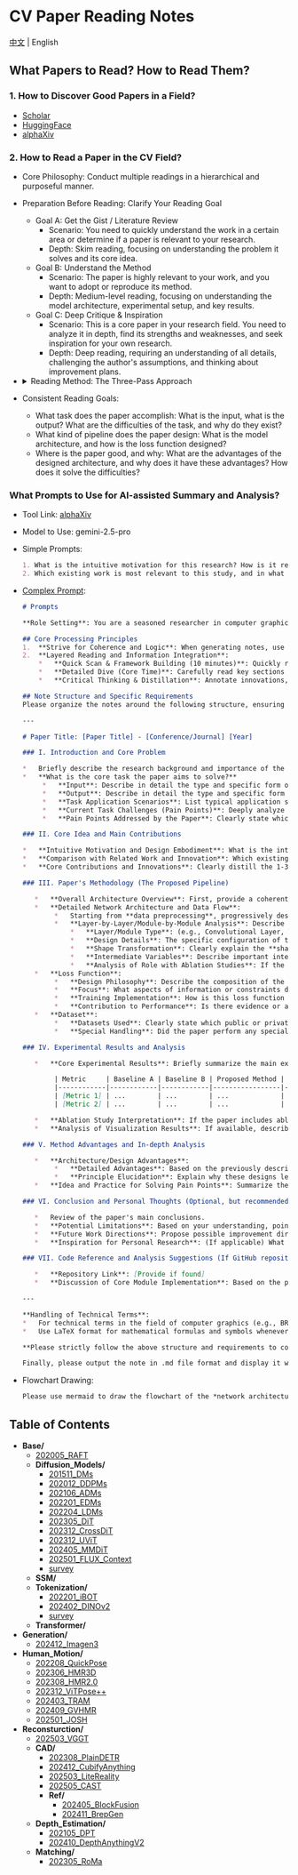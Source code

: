 # CV Paper Reading Notes

[中文](./README_CN.md) | English

## What Papers to Read? How to Read Them?

### 1. How to Discover Good Papers in a Field?

- [Scholar](https://www.scholar-inbox.com/)
- [HuggingFace](https://huggingface.co/papers/)
- [alphaXiv](https://www.alphaxiv.org/)

### 2. How to Read a Paper in the CV Field?

- Core Philosophy: Conduct multiple readings in a hierarchical and purposeful manner.
- Preparation Before Reading: Clarify Your Reading Goal
  - Goal A: Get the Gist / Literature Review
    - Scenario: You need to quickly understand the work in a certain area or determine if a paper is relevant to your research.
    - Depth: Skim reading, focusing on understanding the problem it solves and its core idea.
  - Goal B: Understand the Method
    - Scenario: The paper is highly relevant to your work, and you want to adopt or reproduce its method.
    - Depth: Medium-level reading, focusing on understanding the model architecture, experimental setup, and key results.
  - Goal C: Deep Critique & Inspiration
    - Scenario: This is a core paper in your research field. You need to analyze it in depth, find its strengths and weaknesses, and seek inspiration for your own research.
    - Depth: Deep reading, requiring an understanding of all details, challenging the author's assumptions, and thinking about improvement plans.
- <details>
  <summary>Reading Method: The Three-Pass Approach</summary>

  - **First Pass: Get a Bird's-Eye View, Build a Framework (5-10 minutes)**

    - Goal: Quickly assess the paper's relevance and build a high-level understanding. **Focus only on "what it is" and "how good it is."**
    - Reading Order and Content:
      1. **Title**: Quickly grasp the topic.
      2. **Abstract**: This is the essence of the paper. Read it carefully to find answers to:
         1. Context: What is the problem domain?
         2. Problem: What specific pain point does it address?
         3. Method: What core method does it propose?
         4. Results: How good are the results?
      3. **Figures & Tables**: **This is the soul of a CV paper.**
         1. Prioritize the Architecture Figure: It visualizes the model's structure more intuitively than text.
         2. Look at the Results Table: Find the main results table, focusing on their method (usually the bolded row) and comparing it with the State-of-the-Art (SOTA) or key baselines. Did the metrics improve or decline?
         3. Examine Qualitative Results: Look at the generated images, detection boxes, or segmentation results to get an intuitive feel for the performance.
      4. **Introduction**: Skim through, focusing on the **last paragraph**. Authors usually summarize their contributions here.
      5. **Conclusion**: Read it quickly. It restates the core ideas and findings and points to future research directions.
    - After the first pass, you should be able to answer:
      - What problem does this paper solve?
      - What is its core idea?
      - What are its main achievements?
      - Is this paper worth more of my time?

  - **Second Pass: Dive into Details, Understand the Method (approx. 1 hour)**

    - Goal: Understand the specific implementation details of the method. **Focus on "how it's done" and "how it's evaluated."**
    - Reading Order and Content:
      1. **Methodology / Approach**: This is the core of this pass.
         1. Carefully re-read the architecture diagram and align it with the text description to ensure you understand how data flows through the model.
         2. Focus on Key Modules: Authors will typically detail their innovations (e.g., a new attention module, a new loss function). Understand the input, output, and internal logic of these modules.
         3. Mark Unfamiliar Terms and Formulas: Don't get stuck on complex mathematical derivations for now. Mark them and try to understand the **physical meaning** (the purpose) of the formulas first.
      2. **Experiments / Implementation Details**:
         1. Datasets: Which public datasets did they use? (e.g., ImageNet, COCO)
         2. Evaluation Metrics: What metrics did they use to measure performance? (e.g., mAP, IoU, PSNR)
         3. Baselines: Who did they mainly compare against?
         4. Training Details: Learning rate, optimizer, data augmentation, etc. This information is crucial for reproduction.
      3. **Ablation Studies**: **This is an extremely important part of CV papers!**
         1. Authors use a "control variables" approach to remove or replace their proposed new modules one by one to prove that **each innovation is effective**. Reading this part carefully will give you a deep understanding of the author's design philosophy and the contribution of each component.
    - After the second pass, you should be able to:
      - Clearly explain to others how the model works.
      - Understand how the authors proved their method's effectiveness through experiments.
      - Have a rough plan for how to reproduce the paper.

  - **Third Pass: Critical Thinking, "Virtual-Replication" (1-N hours)**

    - Goal: Achieve an expert-level understanding, be able to critically evaluate the work, and draw inspiration from it. **Focus on "why" and "what if."**
    - Reading Order and Content:
      1. Deep Dive into Mathematical Details: Go back to the formulas you marked in the second pass and try to derive them from scratch. Make sure you understand every assumption.
      2. Critically Examine the Method and Experiments:
         1. Ask "why": **Why** did the authors design it this way? Are there better alternatives?
         2. Look for "loopholes": Is the experimental comparison fair? Are there signs of "hyperparameter tuning"? Do the reported metrics hide performance degradation in some aspects? Are there strong baselines they deliberately avoided comparing against?
         3. Consider Limitations: Under what circumstances might this method fail?
      3. Read the Related Work Section in Detail:
         1. After understanding the paper's work, go back and read the related work section carefully. This will help you to more clearly position this paper in the broader knowledge map of the field and understand its **true innovation**.
      4. Find Points of Inspiration:
         1. Ask "what if": **What if** I apply this module to my own task? **What if** I combine the strengths of method A and method B?
         2. Pay attention to the **Future Work** mentioned in the conclusion, as these are often good research directions.
    - After the third pass, you should be able to:
      - Evaluate the paper's strengths and weaknesses comprehensively, like a reviewer.
      - Generate new research ideas or know how to apply it to your projects.
      - (Ideally) Be able to start reproducing the paper's core code.

  </details>

- Consistent Reading Goals:
  - What task does the paper accomplish: What is the input, what is the output? What are the difficulties of the task, and why do they exist?
  - What kind of pipeline does the paper design: What is the model architecture, and how is the loss function designed?
  - Where is the paper good, and why: What are the advantages of the designed architecture, and why does it have these advantages? How does it solve the difficulties?

### What Prompts to Use for AI-assisted Summary and Analysis?

- Tool Link: [alphaXiv](https://www.alphaxiv.org/)
- Model to Use: gemini-2.5-pro
- Simple Prompts:
  ```markdown
  1. What is the intuitive motivation for this research? How is it reflected in the technical design?
  2. Which existing work is most relevant to this study, and in what key aspects has it been improved or innovated upon?
  ```
- [Complex Prompt](./.prompts/cv_paper_notes_en.md):
  ```markdown
  # Prompts
  
  **Role Setting**: You are a seasoned researcher in computer graphics, adept at extracting deep insights from academic papers and organizing notes with high coherence and logical rigor. Your goal is to generate an in-depth research note that is not only comprehensive but also easy to understand and review.
  
  ## Core Processing Principles
  1.  **Strive for Coherence and Logic**: When generating notes, use fluent narrative language as much as possible, reducing unnecessary bullet points and isolated paragraphs. Ensure natural transitions and logical connections between different analysis modules (such as task description, methodology, experiments, advantage analysis, etc.) to form a cohesive, in-depth interpretation.
  2.  **Layered Reading and Information Integration**:
      *   **Quick Scan & Framework Building (10 minutes)**: Quickly read the abstract, introduction, and conclusion to understand the paper's core contributions and general structure.
      *   **Detailed Dive (Core Time)**: Carefully read key sections such as methodology, experimental design, network architecture, and loss functions.
      *   **Critical Thinking & Distillation**: Annotate innovations, potential limitations, and reflect on their underlying principles and potential impact.
  
  ## Note Structure and Specific Requirements
  Please organize the notes around the following structure, ensuring that each part is detailed and coherent:
  
  ---
  
  # Paper Title: [Paper Title] - [Conference/Journal] [Year]
  
  ### I. Introduction and Core Problem
  
  *   Briefly describe the research background and importance of the paper.
  *   **What is the core task the paper aims to solve?**
       *   **Input**: Describe in detail the type and specific form of the input data. For example, is it a single/multiple images, point clouds, text descriptions, or something else? Please specify its **data dimension/shape** (e.g., `[Batch_size, Channels, Height, Width]` for images, `[Batch_size, Num_points, Feature_dim]` for point clouds). If the input design is special (e.g., specific encoding methods, multimodal input fusion), please explain it systematically.
       *   **Output**: Describe in detail the type and specific form of the output data, also specifying its **data dimension/shape**. For example, is it a generated image, 3D model, segmentation mask, transformation parameters, or something else?
       *   **Task Application Scenarios**: List typical application scenarios of this task in computer graphics or other related fields.
       *   **Current Task Challenges (Pain Points)**: Deeply analyze the main difficulties faced by the current task. Why do these become difficulties (e.g., high computational complexity, data sparsity, lack of realism, weak generalization ability, etc.)?
       *   **Pain Points Addressed by the Paper**: Clearly state which of the above difficulties this paper focuses on designing and improving.
  
  ### II. Core Idea and Main Contributions
  
  *   **Intuitive Motivation and Design Embodiment**: What is the intuitive motivation for this research? How is this motivation reflected in the paper's technical design?
  *   **Comparison with Related Work and Innovation**: Which existing work(s) is this research most related to? In what key aspects does it improve upon or propose new ideas compared to these related works?
  *   **Core Contributions and Innovations**: Clearly distill the 1-3 most significant core contributions and innovations of the paper.
  
  ### III. Paper's Methodology (The Proposed Pipeline)
  
     *   **Overall Architecture Overview**: First, provide a coherent paragraph describing the overall pipeline of the proposed method/model.
     *   **Detailed Network Architecture and Data Flow**:
          *   Starting from **data preprocessing**, progressively describe how data flows through the network to the final output.
          *   **Layer-by-Layer/Module-by-Module Analysis**: Describe the design of each key layer or module in the network in detail. This includes, but is not limited to:
              *   **Layer/Module Type**: (e.g., Convolutional Layer, Transformer Encoder, Attention Mechanism, Custom-designed Block, etc.).
              *   **Design Details**: The specific configuration of the layer/module (e.g., kernel size, stride, channel changes, activation functions, normalization methods). If a module is novel or crucial, explain its internal structure and working principle in detail.
              *   **Shape Transformation**: Clearly explain the **shape or dimension change** of the data after passing through each layer/module.
              *   **Intermediate Variables**: Describe important intermediate feature representations and their significance.
              *   **Analysis of Role with Ablation Studies**: If the paper includes ablation studies, combine the experimental results to explain the specific contribution and role of each key layer/module or data processing step to the final performance.
     *   **Loss Function**:
          *   **Design Philosophy**: Describe the composition of the loss function in detail. What parts does it consist of? What is the mathematical form of each part?
          *   **Focus**: What aspects of information or constraints does the loss function primarily focus on (e.g., pixel-level reconstruction, perceptual similarity, structural consistency, adversarial loss, etc.)?
          *   **Training Implementation**: How is this loss function applied during the training process? Are there special weighting or scheduling strategies?
          *   **Contribution to Performance**: Is there evidence or analysis in the paper demonstrating the specific contribution of this loss function design to the final performance?
     *   **Dataset**:
          *   **Datasets Used**: Clearly state which public or private datasets were used for training and evaluation.
          *   **Special Handling**: Did the paper perform any special preprocessing, data augmentation, filtering, or construction on the datasets? If so, describe the specific methods and their stated purpose or effect.
  
  ### IV. Experimental Results and Analysis
  
     *   **Core Experimental Results**: Briefly summarize the main experimental results, interpreting them in coherent language. Key comparison tables from the paper can be used for assistance, but the focus is on interpretation. Please strictly use the data from the paper and do not fabricate data.
  
          | Metric     | Baseline A | Baseline B | Proposed Method | Improvement |
          |------------|------------|------------|-----------------|-------------|
          | [Metric 1] | ...        | ...        | ...             | ...         |
          | [Metric 2] | ...        | ...        | ...             | ...         |
  
     *   **Ablation Study Interpretation**: If the paper includes ablation studies, interpret their results in detail, clarifying the necessity and contribution of each component of the model.
     *   **Analysis of Visualization Results**: If available, describe and analyze representative visualization results from the paper and how they demonstrate the effectiveness of the method.
  
  ### V. Method Advantages and In-depth Analysis
  
     *   **Architecture/Design Advantages**:
          *   **Detailed Advantages**: Based on the previously described network architecture, loss function, and other implementation details, deeply analyze why the proposed method has advantages. For example, is it due to more efficient feature extraction, a more robust optimization target, better adaptation to specific data patterns, or other reasons?
          *   **Principle Elucidation**: Explain why these designs lead to such advantages. What are the underlying principles?
     *   **Idea and Practice for Solving Pain Points**: Summarize the core idea through which the paper addresses its targeted pain points and how it effectively solves them in practice through specific model design, training strategies, etc.
  
  ### VI. Conclusion and Personal Thoughts (Optional, but recommended)
  
     *   Review of the paper's main conclusions.
     *   **Potential Limitations**: Based on your understanding, point out potential limitations or unresolved issues of the method.
     *   **Future Work Directions**: Propose possible improvement directions or future research ideas based on this work.
     *   **Inspiration for Personal Research**: (If applicable) What inspiration does this paper offer for your own research?
  
  ### VII. Code Reference and Analysis Suggestions (If GitHub repository is accessible)
  
     *   **Repository Link**: [Provide if found]
     *   **Discussion of Core Module Implementation**: Based on the paper's description, suggest which core modules in the codebase to focus on (e.g., novel network layers, key algorithm flows). If time permits and the code is readable, briefly discuss the consistency of the code implementation with the paper's description or key implementation techniques. If not conducting a detailed code analysis, suggest that the reader consult and focus on specific modules, for example: "Readers are advised to consult the author's provided code [link], focusing on the implementation of [Module A] and [Module B] to understand their specific working methods and parameter configurations."
  
  ---
  
  **Handling of Technical Terms**:
  *   For technical terms in the field of computer graphics (e.g., BRDF, Monte Carlo Path Tracing, SDF, NeRF, Voxelization, Mesh Processing, etc.), provide a brief and clear explanation or annotation upon their first appearance.
  *   Use LaTeX format for mathematical formulas and symbols whenever possible (do not use "`"), and annotate the meaning of key variables.
  
  **Please strictly follow the above structure and requirements to conduct an in-depth interpretation of this paper and generate a coherent, detailed, and insightful research note.**
  
  Finally, please output the note in .md file format and display it within a code block. 
  ```

- Flowchart Drawing:

  ```markdown
  Please use mermaid to draw the flowchart of the *network architecture and data flow* in the paper.
  ```

## Table of Contents

- **Base/**
  - [202005_RAFT](Base/202005_RAFT.md)
  - **Diffusion_Models/**
    - [201511_DMs](Base/Diffusion_Models/201511_DMs.md)
    - [202012_DDPMs](Base/Diffusion_Models/202012_DDPMs.md)
    - [202106_ADMs](Base/Diffusion_Models/202106_ADMs.md)
    - [202201_EDMs](Base/Diffusion_Models/202201_EDMs.md)
    - [202204_LDMs](Base/Diffusion_Models/202204_LDMs.md)
    - [202305_DiT](Base/Diffusion_Models/202305_DiT.md)
    - [202312_CrossDiT](Base/Diffusion_Models/202312_CrossDiT.md)
    - [202312_UViT](Base/Diffusion_Models/202312_UViT.md)
    - [202405_MMDiT](Base/Diffusion_Models/202405_MMDiT.md)
    - [202501_FLUX_Context](Base/Diffusion_Models/202501_FLUX_Context.md)
    - [survey](Base/Diffusion_Models/survey.md)
  - **SSM/**
  - **Tokenization/**
    - [202201_iBOT](Base/Tokenization/202201_iBOT.md)
    - [202402_DINOv2](Base/Tokenization/202402_DINOv2.md)
    - [survey](Base/Tokenization/survey.md)
  - **Transformer/**
- **Generation/**
  - [202412_Imagen3](Generation/202412_Imagen3.md)
- **Human_Motion/**
  - [202208_QuickPose](Human_Motion/202208_QuickPose.md)
  - [202306_HMR3D](Human_Motion/202306_HMR3D.md)
  - [202308_HMR2.0](Human_Motion/202308_HMR2.0.md)
  - [202312_ViTPose++](Human_Motion/202312_ViTPose++.md)
  - [202403_TRAM](Human_Motion/202403_TRAM.md)
  - [202409_GVHMR](Human_Motion/202409_GVHMR.md)
  - [202501_JOSH](Human_Motion/202501_JOSH.md)
- **Reconsturction/**
  - [202503_VGGT](Reconsturction/202503_VGGT.md)
  - **CAD/**
    - [202308_PlainDETR](Reconsturction/CAD/202308_PlainDETR.md)
    - [202412_CubifyAnything](Reconsturction/CAD/202412_CubifyAnything.md)
    - [202503_LiteReality](Reconsturction/CAD/202503_LiteReality.md)
    - [202505_CAST](Reconsturction/CAD/202505_CAST.md)
    - **Ref/**
      - [202405_BlockFusion](Reconsturction/CAD/Ref/202405_BlockFusion.md)
      - [202411_BrepGen](Reconsturction/CAD/Ref/202411_BrepGen.md)
  - **Depth_Estimation/**
    - [202105_DPT](Reconsturction/Depth_Estimation/202105_DPT.md)
    - [202410_DepthAnythingV2](Reconsturction/Depth_Estimation/202410_DepthAnythingV2.md)
  - **Matching/**
    - [202305_RoMa](Reconsturction/Matching/202305_RoMa.md)
